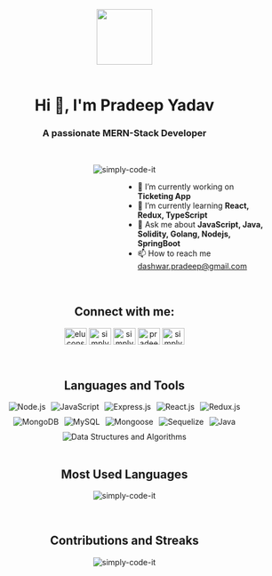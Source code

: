 
<div id="header" align="center">
  <img src="https://media.giphy.com/media/M9gbBd9nbDrOTu1Mqx/giphy.gif" width="100"/>
</div>

<br/>
<h1 align="center">Hi 👋, I'm Pradeep Yadav</h1>
<h3 align="center">A passionate MERN-Stack Developer</h3>

<br/>
<p align="center"> <img src="https://komarev.com/ghpvc/?username=simply-code-it&label=Profile%20views&color=0e75b6&style=flat" alt="simply-code-it" /> </p>

<ul style="margin-left:50%;">
    <li>🔭 I’m currently working on <strong>Ticketing App</strong></li>
    <li>🌱 I’m currently learning <strong>React, Redux, TypeScript</strong></li>
    <li>💬 Ask me about <strong>JavaScript, Java, Solidity, Golang, Nodejs, SpringBoot</strong></li>
    <li>📫 How to reach me <a href="mailto:dashwar.pradeep@gmail.com">dashwar.pradeep@gmail.com</a></li>
</ul>


<br/>
<h2 align="center">Connect with me:</h2>

<p align="center">
<a href="https://codepen.io/eluconsmider" target="blank"><img align="center" src="https://raw.githubusercontent.com/rahuldkjain/github-profile-readme-generator/master/src/images/icons/Social/codepen.svg" alt="eluconsmider" height="30" width="40" /></a>
<a href="https://linkedin.com/in/simplycodeit" target="blank"><img align="center" src="https://raw.githubusercontent.com/rahuldkjain/github-profile-readme-generator/master/src/images/icons/Social/linked-in-alt.svg" alt="simplycodeit" height="30" width="40" /></a>
<a href="https://codesandbox.com/simply-code-it" target="blank"><img align="center" src="https://raw.githubusercontent.com/rahuldkjain/github-profile-readme-generator/master/src/images/icons/Social/codesandbox.svg" alt="simply-code-it" height="30" width="40" /></a>
<a href="https://www.behance.net/pradeepyadav168" target="blank"><img align="center" src="https://raw.githubusercontent.com/rahuldkjain/github-profile-readme-generator/master/src/images/icons/Social/behance.svg" alt="pradeepyadav168" height="30" width="40" /></a>
<a href="https://www.leetcode.com/simplycodeit" target="blank"><img align="center" src="https://raw.githubusercontent.com/rahuldkjain/github-profile-readme-generator/master/src/images/icons/Social/leet-code.svg" alt="simplycodeit" height="30" width="40" /></a>
</p> 


<br/>
<h2 align="center">Languages and Tools</h2>

<div style="display: flex; flex-wrap: wrap; gap: 10px; justify-content: center;">
        <img src="https://img.shields.io/badge/Node.js-339933?style=for-the-badge&logo=node.js&logoColor=white" alt="Node.js">
        <img src="https://img.shields.io/badge/JavaScript-F7DF1E?style=for-the-badge&logo=javascript&logoColor=black" alt="JavaScript">
        <img src="https://img.shields.io/badge/Express.js-000000?style=for-the-badge&logo=express&logoColor=white" alt="Express.js">
        <img src="https://img.shields.io/badge/React.js-61DAFB?style=for-the-badge&logo=react&logoColor=black" alt="React.js">
        <img src="https://img.shields.io/badge/Redux.js-764ABC?style=for-the-badge&logo=redux&logoColor=white" alt="Redux.js">
        <img src="https://img.shields.io/badge/MongoDB-47A248?style=for-the-badge&logo=mongodb&logoColor=white" alt="MongoDB">
        <img src="https://img.shields.io/badge/MySQL-4479A1?style=for-the-badge&logo=mysql&logoColor=white" alt="MySQL">
        <img src="https://img.shields.io/badge/Mongoose-880000?style=for-the-badge&logo=mongoose&logoColor=white" alt="Mongoose">
        <img src="https://img.shields.io/badge/Sequelize-52B0E7?style=for-the-badge&logo=sequelize&logoColor=white" alt="Sequelize">
        <img src="https://img.shields.io/badge/Java-007396?style=for-the-badge&logo=java&logoColor=white" alt="Java">
        <img src="https://img.shields.io/badge/Data%20Structures%20and%20Algorithms-00BFFF?style=for-the-badge" alt="Data Structures and Algorithms">
</div>


<br/>
<h2 align="center">Most Used Languages</h2>

<p align="center"><img align="center" src="https://github-readme-stats.vercel.app/api/top-langs?username=simply-code-it&show_icons=true&locale=en&layout=compact" alt="simply-code-it" /></p>


<br/>
<h2 align="center">Contributions and Streaks</h2>

<p align="center"><img align="center" src="https://github-readme-streak-stats.herokuapp.com/?user=simply-code-it&" alt="simply-code-it" /></p>

